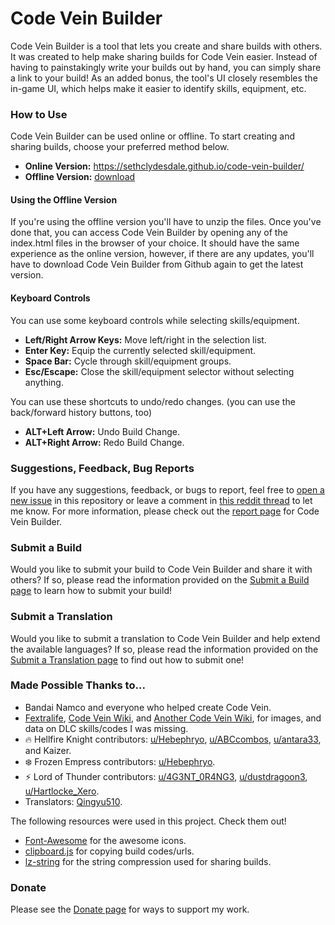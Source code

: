 # Code Vein Builder
Code Vein Builder is a tool that lets you create and share builds with others. It was created to help make sharing builds for Code Vein easier. Instead of having to painstakingly write your builds out by hand, you can simply share a link to your build! As an added bonus, the tool's UI closely resembles the in-game UI, which helps make it easier to identify skills, equipment, etc.


### How to Use
Code Vein Builder can be used online or offline. To start creating and sharing builds, choose your preferred method below.

- **Online Version:** https://sethclydesdale.github.io/code-vein-builder/
- **Offline Version:** [download](https://github.com/SethClydesdale/code-vein-builder/archive/master.zip)

#### Using the Offline Version
If you're using the offline version you'll have to unzip the files. Once you've done that, you can access Code Vein Builder by opening any of the index.html files in the browser of your choice. It should have the same experience as the online version, however, if there are any updates, you'll have to download Code Vein Builder from Github again to get the latest version.

#### Keyboard Controls
You can use some keyboard controls while selecting skills/equipment.

- **Left/Right Arrow Keys:** Move left/right in the selection list.
- **Enter Key:** Equip the currently selected skill/equipment.
- **Space Bar:** Cycle through skill/equipment groups.
- **Esc/Escape:** Close the skill/equipment selector without selecting anything.

You can use these shortcuts to undo/redo changes. (you can use the back/forward history buttons, too)
- **ALT+Left Arrow:** Undo Build Change.
- **ALT+Right Arrow:** Redo Build Change.


### Suggestions, Feedback, Bug Reports
If you have any suggestions, feedback, or bugs to report, feel free to [open a new issue](https://github.com/SethClydesdale/code-vein-builder/issues) in this repository or leave a comment in [this reddit thread](https://www.reddit.com/r/codevein/comments/dszkvr/c/) to let me know. For more information, please check out the [report page](https://sethclydesdale.github.io/code-vein-builder/report/) for Code Vein Builder.


### Submit a Build
Would you like to submit your build to Code Vein Builder and share it with others? If so, please read the information provided on the [Submit a Build page](https://sethclydesdale.github.io/code-vein-builder/submit-build/) to learn how to submit your build!


### Submit a Translation
Would you like to submit a translation to Code Vein Builder and help extend the available languages? If so, please read the information provided on the [Submit a Translation page](https://sethclydesdale.github.io/code-vein-builder/translate/) to find out how to submit one!


### Made Possible Thanks to...
- Bandai Namco and everyone who helped create Code Vein.
- [Fextralife](https://codevein.wiki.fextralife.com/), [Code Vein Wiki](https://codevein.fandom.com/wiki/Code_Vein_Wiki), and [Another Code Vein Wiki](https://cvein.fandom.com/wiki/), for images, and data on DLC skills/codes I was missing.
- :fire: Hellfire Knight contributors: [u/Hebephryo](https://www.reddit.com/user/Hebephryo/), [u/ABCcombos](https://www.reddit.com/user/ABCcombos/), [u/antara33](https://www.reddit.com/user/antara33), and Kaizer.
- :snowflake: Frozen Empress contributors: [u/Hebephryo](https://www.reddit.com/user/Hebephryo/).
- :zap: Lord of Thunder contributors: [u/4G3NT_0R4NG3](https://www.reddit.com/user/4G3NT_0R4NG3/), [u/dustdragoon3](https://www.reddit.com/user/dustdragoon3/), [u/Hartlocke_Xero](https://www.reddit.com/user/Hartlocke_Xero/).
- Translators: [Qingyu510](https://github.com/Qingyu510).

The following resources were used in this project. Check them out!
- [Font-Awesome](https://github.com/FortAwesome/Font-Awesome) for the awesome icons.
- [clipboard.js](https://github.com/zenorocha/clipboard.js) for copying build codes/urls.
- [lz-string](https://github.com/pieroxy/lz-string) for the string compression used for sharing builds.


### Donate
Please see the [Donate page](https://sethclydesdale.github.io/code-vein-builder/donate/) for ways to support my work.
